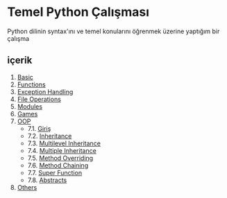 # Temel Python Çalışması

Python dilinin syntax'ını ve temel konularını öğrenmek üzerine yaptığım bir çalışma

## içerik
1. [Basic](1-basic/)
2. [Functions](2-functions/)
3. [Exception Handling](3-Exception%20Handling/)
4. [File Operations](4-File%20Operations/)
5. [Modules](5-Modules/)
6. [Games](6-Games/)
7. [OOP](7-OOP/)
    - 7.1.  [Giriş](7-OOP/7.1-Giris/)
    - 7.2.  [Inheritance](7-OOP/7.2-Inheritance/)
    - 7.3.  [Multilevel Inheritance](7-OOP/7.3-Multilevel%20Inheritance/)
    - 7.4.  [Multiple Inheritance](7-OOP/7.4-Multiple%20Inheritance/)
    - 7.5.  [Method Overriding](7-OOP/7.5-Method%20Overriding/)
    - 7.6.  [Method Chaining](7-OOP/7.6-Method%20Chaining/)
    - 7.7.  [Super Function](7-OOP/7.7-Super%20Function/)
    - 7.8.  [Abstracts](7-OOP/7.8-Abstract/)
8. [Others](8-Others/)
